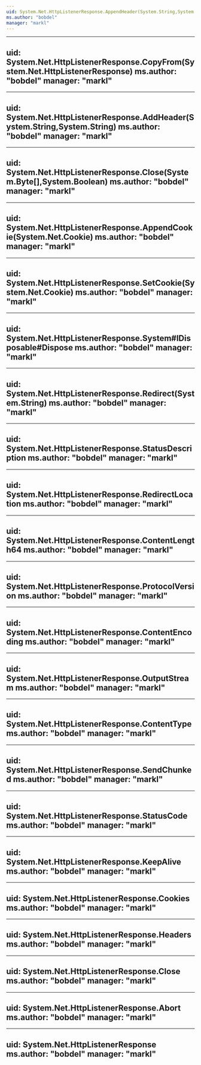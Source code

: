 ```yaml
---
uid: System.Net.HttpListenerResponse.AppendHeader(System.String,System.String)
ms.author: "bobdel"
manager: "markl"
---
```


---
uid: System.Net.HttpListenerResponse.CopyFrom(System.Net.HttpListenerResponse)
ms.author: "bobdel"
manager: "markl"
---

---
uid: System.Net.HttpListenerResponse.AddHeader(System.String,System.String)
ms.author: "bobdel"
manager: "markl"
---

---
uid: System.Net.HttpListenerResponse.Close(System.Byte[],System.Boolean)
ms.author: "bobdel"
manager: "markl"
---

---
uid: System.Net.HttpListenerResponse.AppendCookie(System.Net.Cookie)
ms.author: "bobdel"
manager: "markl"
---

---
uid: System.Net.HttpListenerResponse.SetCookie(System.Net.Cookie)
ms.author: "bobdel"
manager: "markl"
---

---
uid: System.Net.HttpListenerResponse.System#IDisposable#Dispose
ms.author: "bobdel"
manager: "markl"
---

---
uid: System.Net.HttpListenerResponse.Redirect(System.String)
ms.author: "bobdel"
manager: "markl"
---

---
uid: System.Net.HttpListenerResponse.StatusDescription
ms.author: "bobdel"
manager: "markl"
---

---
uid: System.Net.HttpListenerResponse.RedirectLocation
ms.author: "bobdel"
manager: "markl"
---

---
uid: System.Net.HttpListenerResponse.ContentLength64
ms.author: "bobdel"
manager: "markl"
---

---
uid: System.Net.HttpListenerResponse.ProtocolVersion
ms.author: "bobdel"
manager: "markl"
---

---
uid: System.Net.HttpListenerResponse.ContentEncoding
ms.author: "bobdel"
manager: "markl"
---

---
uid: System.Net.HttpListenerResponse.OutputStream
ms.author: "bobdel"
manager: "markl"
---

---
uid: System.Net.HttpListenerResponse.ContentType
ms.author: "bobdel"
manager: "markl"
---

---
uid: System.Net.HttpListenerResponse.SendChunked
ms.author: "bobdel"
manager: "markl"
---

---
uid: System.Net.HttpListenerResponse.StatusCode
ms.author: "bobdel"
manager: "markl"
---

---
uid: System.Net.HttpListenerResponse.KeepAlive
ms.author: "bobdel"
manager: "markl"
---

---
uid: System.Net.HttpListenerResponse.Cookies
ms.author: "bobdel"
manager: "markl"
---

---
uid: System.Net.HttpListenerResponse.Headers
ms.author: "bobdel"
manager: "markl"
---

---
uid: System.Net.HttpListenerResponse.Close
ms.author: "bobdel"
manager: "markl"
---

---
uid: System.Net.HttpListenerResponse.Abort
ms.author: "bobdel"
manager: "markl"
---

---
uid: System.Net.HttpListenerResponse
ms.author: "bobdel"
manager: "markl"
---
